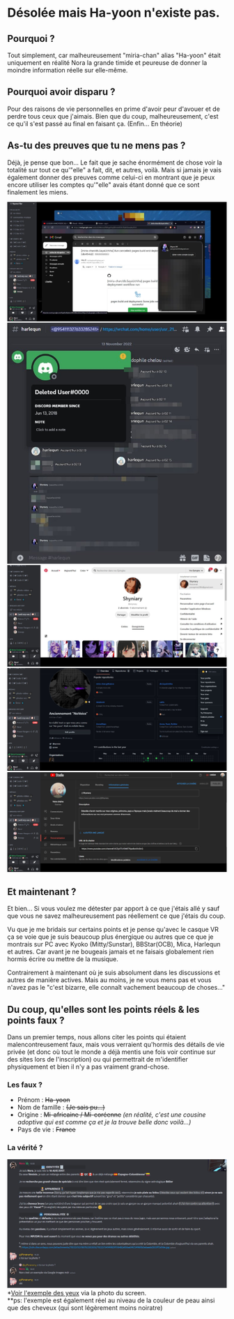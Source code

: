 # Désolée mais Ha-yoon n'existe pas.
## Pourquoi ?
Tout simplement, car malheureusement "miria-chan" alias "Ha-yoon" était uniquement en réalité Nora la grande timide et peureuse de donner la moindre information réelle sur elle-même.

## Pourquoi avoir disparu ?
Pour des raisons de vie personnelles en prime d'avoir peur d'avouer et de perdre tous ceux que j'aimais.
Bien que du coup, malheureusement, c'est ce qu'il s'est passé au final en faisant ça. (Enfin... En théorie)

## As-tu des preuves que tu ne mens pas ?
Déjà, je pense que bon...
Le fait que je sache énormément de chose voir la totalité sur tout ce qu'"elle" a fait, dit, et autres, voilà.
Mais si jamais je vais également donner des preuves comme celui-ci en montrant que je peux encore utiliser les comptes qu'"elle" avais étant donné que ce sont finalement les miens.

![2023-05-05_brave-u4_1105x602.jpg](/opkzepo_z-iozjfg/2023-05-05_brave-u4_1105x602.jpg)
![2023-05-05_brave-R2_713x782.jpg](/opkzepo_z-iozjfg/2023-05-05_brave-R2_713x782.jpg)
![2023-05-05_Discord-54_1607x744.jpg](/opkzepo_z-iozjfg/2023-05-05_Discord-54_1607x744.jpg)
![2023-05-05_Discord-h2_1577x738.jpg](/opkzepo_z-iozjfg/2023-05-05_Discord-h2_1577x738.jpg)
![2023-05-05_Discord-V0_1598x730.jpg](/opkzepo_z-iozjfg/2023-05-05_Discord-V0_1598x730.jpg)

## Et maintenant ?
Et bien...
Si vous voulez me détester par apport à ce que j'étais allé y sauf que vous ne savez malheureusement pas réellement ce que j'étais du coup.

Vu que je me bridais sur certains points et je pense qu'avec le casque VR ça se voie que je suis beaucoup plus énergique ou autres que ce que je montrais sur PC avec Kyoko (Mitty/Sunstar), BBStar(OCB), Mica, Harlequn et autres.
Car avant je ne bougeais jamais et ne faisais globalement rien hormis écrire ou mettre de la musique.

Contrairement à maintenant où je suis absolument dans les discussions et autres de manière actives.
Mais au moins, je ne vous mens pas et vous n'avez pas le "c'est bizarre, elle connaît vachement beaucoup de choses..."

## Du coup, qu'elles sont les points réels & les points faux ?
Dans un premier temps, nous allons citer les points qui étaient malencontreusement faux, mais vous verraient qu'hormis des détails de vie privée (et donc où tout le monde a déjà mentis une fois voir continue sur des sites lors de l'inscription) ou qui permettrait de m'identifier physiquement et bien il n'y a pas vraiment grand-chose.

### Les faux ?
- Prénom : ~~Ha-yoon~~
- Nom de famille : ~~(Je sais pu...)~~
- Origine : ~~Mi-africaine / Mi-coréenne~~ _(en réalité, c'est une cousine adoptive qui est comme ça et je la trouve belle donc voilà...)_
- Pays de vie : ~~France~~

### La vérité ?
![2023-05-05_Discord-51_1319x775.png](/opkzepo_z-iozjfg/2023-05-05_Discord-51_1319x775.png)
*<a href="/opkzepo_z-iozjfg/a106a61423496fb0e6ae6d303ff3d1de.jpg" title="Voir l'exemple des yeux" rel="noopener" target="_blank">Voir l'exemple des yeux</a> via la photo du screen. <br>
**ps: l'exemple est également réel au niveau de la couleur de peau ainsi que des cheveux (qui sont légèrement moins noiratre)
